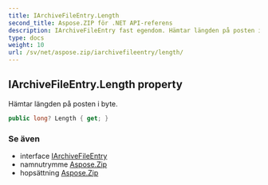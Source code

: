 ```yaml
---
title: IArchiveFileEntry.Length
second_title: Aspose.ZIP för .NET API-referens
description: IArchiveFileEntry fast egendom. Hämtar längden på posten i byte.
type: docs
weight: 10
url: /sv/net/aspose.zip/iarchivefileentry/length/
---
```

## IArchiveFileEntry.Length property

Hämtar längden på posten i byte.

```csharp
public long? Length { get; }
```

### Se även

* interface [IArchiveFileEntry](../)
* namnutrymme [Aspose.Zip](../../iarchivefileentry/)
* hopsättning [Aspose.Zip](../../../)


